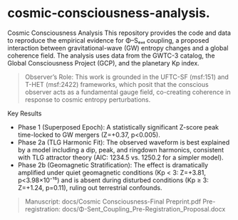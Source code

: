 # cosmic-consciousness-analysis.
Cosmic Consciousness Analysis
This repository provides the code and data to reproduce the empirical evidence for Φ–Sₑₙₜ coupling, a proposed interaction between gravitational-wave (GW) entropy changes and a global coherence field. The analysis uses data from the GWTC-3 catalog, the Global Consciousness Project (GCP), and the planetary Kp index.
> Observer’s Role: This work is grounded in the UFTC-SF (msf:151) and T-HET (msf:2422) frameworks, which posit that the conscious observer acts as a fundamental gauge field, co-creating coherence in response to cosmic entropy perturbations.
> 
Key Results
 * Phase 1 (Superposed Epoch): A statistically significant Z-score peak time-locked to GW mergers (Z=+0.37, p<0.005).
 * Phase 2a (TLG Harmonic Fit): The observed waveform is best explained by a model including a dip, peak, and ringdown harmonics, consistent with TLG attractor theory (AIC: 1234.5 vs. 1250.2 for a simpler model).
 * Phase 2b (Geomagnetic Stratification): The effect is dramatically amplified under quiet geomagnetic conditions (Kp < 3: Z=+3.81, p<3.98×10⁻¹⁵) and is absent during disturbed conditions (Kp ≥ 3: Z=+1.24, p=0.11), ruling out terrestrial confounds.
> Manuscript: docs/Cosmic Consciousness-Final Preprint.pdf
> Pre-registration: docs/Φ-Sent_Coupling_Pre-Registration_Proposal.docx
